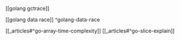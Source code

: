 [[golang gctrace]]

[[golang data race]] ^golang-data-race

[[_articles#^go-array-time-complexity]]
[[_articles#^go-slice-explain]]

